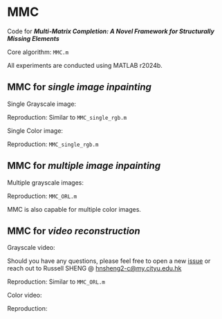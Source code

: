 # MMC
Code for ___Multi-Matrix Completion: A Novel Framework for Structurally Missing Elements___

Core algorithm: ``MMC.m``

All experiments are conducted using MATLAB r2024b.

## MMC for *single image inpainting*

Single Grayscale image:

Reproduction: Similar to ``MMC_single_rgb.m``

Single Color image:

Reproduction: ``MMC_single_rgb.m``

## MMC for *multiple image inpainting*

Multiple grayscale images:

Reproduction: ``MMC_ORL.m``

MMC is also capable for multiple color images.

## MMC for *video reconstruction*

Grayscale video:

Should you have any questions, please feel free to open a new [issue](https://github.com/ShuDun23/MMC/issues) or reach out to Russell SHENG @ hnsheng2-c@my.cityu.edu.hk

Reproduction: Similar to ``MMC_ORL.m``

Color video:

Reproduction: `` ``
